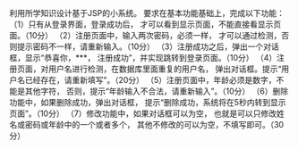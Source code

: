 
利用所学知识设计基于JSP的小系统。
要求在基本功能基础上，完成以下功能：
（1）只有从登录界面，登录成功后，
才可以看到显示页面，不能直接看显示页面。（10分）
（2）注册页面中，输入两次密码，必须一样，
才可以通过检测，否则提示密码不一样，请重新输入。（10分）
（3）注册成功之后，弹出一个对话框，显示“恭喜你，***，
注册成功”，并实现跳转到登录页面。（10分）
（4）注册页面，对用户名进行检测，在数据库里面重复的用户名，
弹出对话框。提示“用户名已经存在，请重新填写”。（20分）
（5）注册页面中，年龄必须是数字，不能是其他字符，
否则，提示“年龄输入不合法，请重新输入”。（10分）
（6）删除功能中，如果删除成功，弹出对话框，
提示“删除成功，系统将在5秒内转到显示页面”。（10分）
（7）修改功能中，如果对话框可以为空，
 也就是可以只修改姓名或密码或年龄中的一个或者多个，
 其他不修改的可以为空，不填写即可。（30分）
